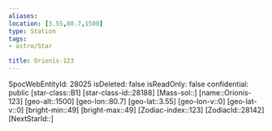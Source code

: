 ```yaml
---
aliases: 
location: [3.55,80.7,1500]
type: Station
tags:
- astro/Star

title: Orionis-123
---
```

SpocWebEntityId: 28025
isDeleted: false
isReadOnly: false
confidential: public
[star-class::B1]
[star-class-id::28188]
[Mass-sol::]
[name::Orionis-123]
[geo-alt::1500]
[geo-lon::80.7]
[geo-lat::3.55]
[geo-lon-v::0]
[geo-lat-v::0]
[bright-min::49]
[bright-max::49]
[Zodiac-index::123]
[ZodiacId::28142]
[NextStarId::]



